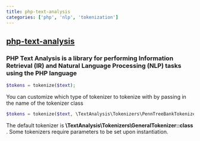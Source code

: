 ```yaml
---
title: php-text-analysis
categories: ['php', 'nlp', 'tokenization']
---
```

## [php-text-analysis](https://github.com/yooper/php-text-analysis)

### PHP Text Analysis is a library for performing Information Retrieval (IR) and Natural Language Processing (NLP) tasks using the PHP language

```php
$tokens = tokenize($text);
```

You can customize which type of tokenizer to tokenize with by passing in the name of the tokenizer class
```php
$tokens = tokenize($text, \TextAnalysis\Tokenizers\PennTreeBankTokenizer::class);
```
The default tokenizer is **\TextAnalysis\Tokenizers\GeneralTokenizer::class** . Some tokenizers require parameters to be set upon instantiation. 
